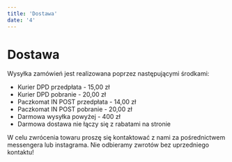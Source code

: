 ```yaml
---
title: 'Dostawa'
date: '4'
---
```

# Dostawa

Wysyłka zamówień jest realizowana poprzez następującymi środkami:

- Kurier DPD przedpłata - 15,00 zł
- Kurier DPD pobranie - 20,00 zł
- Paczkomat IN POST przedpłata - 14,00 zł
- Paczkomat IN POST pobranie - 20,00 zł
- Darmowa wysyłka powyżej - 400 zł
- Darmowa dostawa nie łączy się z rabatami na stronie 
 
W celu zwrócenia towaru proszę się kontaktować z nami za pośrednictwem messengera lub instagrama. Nie odbieramy zwrotów bez uprzedniego kontaktu!